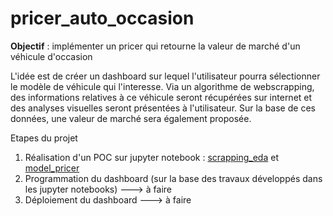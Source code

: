 # pricer_auto_occasion

**Objectif** : implémenter un pricer qui retourne la valeur de marché d'un véhicule d'occasion

L'idée est de créer un dashboard sur lequel l'utilisateur pourra sélectionner le modèle de véhicule qui l'interesse.
Via un algorithme de webscrapping, des informations relatives à ce véhicule seront récupérées sur internet et des analyses visuelles seront présentées à l'utilisateur.
Sur la base de ces données, une valeur de marché sera également proposée.

Etapes du projet
1. Réalisation d'un POC sur jupyter notebook : [scrapping_eda](Webscrapping_&_Viz.ipynb) et [model_pricer](Model_training_&_pricer.ipynb)
3. Programmation du dashboard (sur la base des travaux développés dans les jupyter notebooks) ---> à faire
4. Déploiement du dashboard ---> à faire
